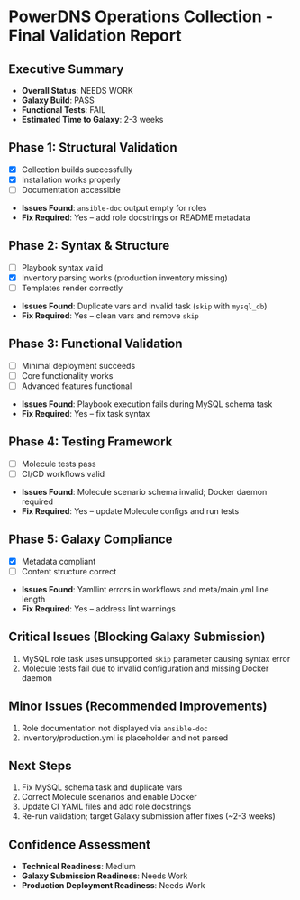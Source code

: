 # PowerDNS Operations Collection - Final Validation Report

## Executive Summary
- **Overall Status**: NEEDS WORK
- **Galaxy Build**: PASS
- **Functional Tests**: FAIL
- **Estimated Time to Galaxy**: 2-3 weeks

## Phase 1: Structural Validation
- [x] Collection builds successfully
- [x] Installation works properly
- [ ] Documentation accessible
- **Issues Found**: `ansible-doc` output empty for roles
- **Fix Required**: Yes – add role docstrings or README metadata

## Phase 2: Syntax & Structure
- [ ] Playbook syntax valid
- [x] Inventory parsing works (production inventory missing)
- [ ] Templates render correctly
- **Issues Found**: Duplicate vars and invalid task (`skip` with `mysql_db`)
- **Fix Required**: Yes – clean vars and remove `skip`

## Phase 3: Functional Validation
- [ ] Minimal deployment succeeds
- [ ] Core functionality works
- [ ] Advanced features functional
- **Issues Found**: Playbook execution fails during MySQL schema task
- **Fix Required**: Yes – fix task syntax

## Phase 4: Testing Framework
- [ ] Molecule tests pass
- [ ] CI/CD workflows valid
- **Issues Found**: Molecule scenario schema invalid; Docker daemon required
- **Fix Required**: Yes – update Molecule configs and run tests

## Phase 5: Galaxy Compliance
- [x] Metadata compliant
- [ ] Content structure correct
- **Issues Found**: Yamllint errors in workflows and meta/main.yml line length
- **Fix Required**: Yes – address lint warnings

## Critical Issues (Blocking Galaxy Submission)
1. MySQL role task uses unsupported `skip` parameter causing syntax error
2. Molecule tests fail due to invalid configuration and missing Docker daemon

## Minor Issues (Recommended Improvements)
1. Role documentation not displayed via `ansible-doc`
2. Inventory/production.yml is placeholder and not parsed

## Next Steps
1. Fix MySQL schema task and duplicate vars
2. Correct Molecule scenarios and enable Docker
3. Update CI YAML files and add role docstrings
4. Re-run validation; target Galaxy submission after fixes (~2-3 weeks)

## Confidence Assessment
- **Technical Readiness**: Medium
- **Galaxy Submission Readiness**: Needs Work
- **Production Deployment Readiness**: Needs Work
